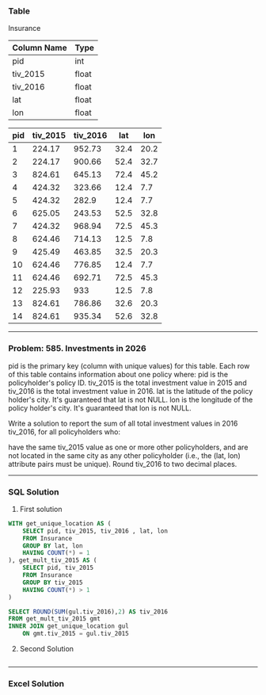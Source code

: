 ### Table
Insurance

| Column Name | Type  |
|:------------|:------|
| pid         | int   |
| tiv_2015    | float |
| tiv_2016    | float |
| lat         | float |
| lon         | float |

| pid | tiv_2015 | tiv_2016 | lat  | lon  |
| --- | -------- | -------- | ---- | ---- |
| 1   | 224.17   | 952.73   | 32.4 | 20.2 |
| 2   | 224.17   | 900.66   | 52.4 | 32.7 |
| 3   | 824.61   | 645.13   | 72.4 | 45.2 |
| 4   | 424.32   | 323.66   | 12.4 | 7.7  |
| 5   | 424.32   | 282.9    | 12.4 | 7.7  |
| 6   | 625.05   | 243.53   | 52.5 | 32.8 |
| 7   | 424.32   | 968.94   | 72.5 | 45.3 |
| 8   | 624.46   | 714.13   | 12.5 | 7.8  |
| 9   | 425.49   | 463.85   | 32.5 | 20.3 |
| 10  | 624.46   | 776.85   | 12.4 | 7.7  |
| 11  | 624.46   | 692.71   | 72.5 | 45.3 |
| 12  | 225.93   | 933      | 12.5 | 7.8  |
| 13  | 824.61   | 786.86   | 32.6 | 20.3 |
| 14  | 824.61   | 935.34   | 52.6 | 32.8 |

<hr>

### Problem: 585. Investments in 2026
pid is the primary key (column with unique values) for this table.
Each row of this table contains information about one policy where:
pid is the policyholder's policy ID.
tiv_2015 is the total investment value in 2015 and tiv_2016 is the total investment value in 2016.
lat is the latitude of the policy holder's city. It's guaranteed that lat is not NULL.
lon is the longitude of the policy holder's city. It's guaranteed that lon is not NULL.
 

Write a solution to report the sum of all total investment values in 2016 tiv_2016, for all policyholders who:

have the same tiv_2015 value as one or more other policyholders, and
are not located in the same city as any other policyholder (i.e., the (lat, lon) attribute pairs must be unique).
Round tiv_2016 to two decimal places.

<hr>

### SQL Solution
1) First solution
```sql
WITH get_unique_location AS (
    SELECT pid, tiv_2015, tiv_2016 , lat, lon
    FROM Insurance
    GROUP BY lat, lon
    HAVING COUNT(*) = 1
), get_mult_tiv_2015 AS (
    SELECT pid, tiv_2015 
    FROM Insurance
    GROUP BY tiv_2015
    HAVING COUNT(*) > 1
)

SELECT ROUND(SUM(gul.tiv_2016),2) AS tiv_2016
FROM get_mult_tiv_2015 gmt 
INNER JOIN get_unique_location gul 
    ON gmt.tiv_2015 = gul.tiv_2015
```
2) Second Solution
```sql

```

<hr>

### Excel Solution


